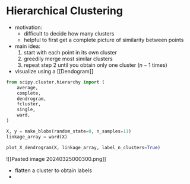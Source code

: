 # Hierarchical Clustering
- motivation:
	- difficult to decide how many clusters
	- helpful to first get a complete picture of similarity between points
- main idea:
	1. start with each point in its own cluster
	2. greedily merge most similar clusters
	3. repeat step 2 until you obtain only one cluster ($n-1$ times)
- visualize using a [[Dendogram]]
```python
from scipy.cluster.hierarchy import (
    average,
    complete,
    dendrogram,
    fcluster,
    single,
    ward,
)

X, y = make_blobs(random_state=0, n_samples=11)
linkage_array = ward(X)

plot_X_dendrogram(X, linkage_array, label_n_clusters=True)
```
![[Pasted image 20240325000300.png]]
- flatten a cluster to obtain labels
-